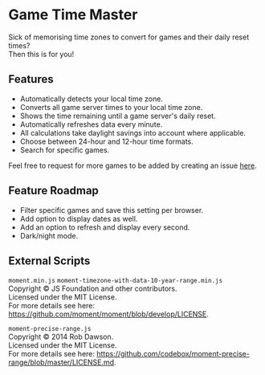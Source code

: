 # Game Time Master
Sick of memorising time zones to convert for games and their daily reset times?  
Then this is for you!

## Features
- Automatically detects your local time zone.
- Converts all game server times to your local time zone.
- Shows the time remaining until a game server's daily reset.
- Automatically refreshes data every minute.
- All calculations take daylight savings into account where applicable.
- Choose between 24-hour and 12-hour time formats.
- Search for specific games.

Feel free to request for more games to be added by creating an issue [here](https://github.com/cicerakes/Game-Time-Master/issues).

## Feature Roadmap
- Filter specific games and save this setting per browser.
- Add option to display dates as well.
- Add an option to refresh and display every second.
- Dark/night mode.

## External Scripts
`moment.min.js` `moment-timezone-with-data-10-year-range.min.js`  
Copyright © JS Foundation and other contributors.  
Licensed under the MIT License.  
For more details see here: https://github.com/moment/moment/blob/develop/LICENSE.

`moment-precise-range.js`  
Copyright © 2014 Rob Dawson.  
Licensed under the MIT License.  
For more details see here: https://github.com/codebox/moment-precise-range/blob/master/LICENSE.md.
